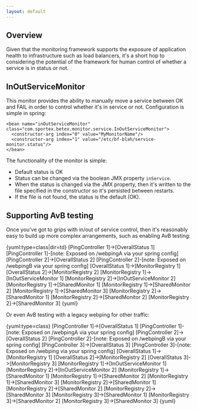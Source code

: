 ```yaml
---
layout: default
---
```

## Overview

Given that the monitoring framework supports the exposure of application health to infrastructure such as load balancers, it's a short hop to considering the potential of the framework for human control of whether a service is in status or not.

## InOutServiceMonitor

This monitor provides the ability to manually move a service between OK and FAIL in order to control whether it's in service or not. Configuration is simple in spring:

```
<bean name="inOutServiceMonitor" class="com.sportex.betex.monitor.service.InOutServiceMonitor">
  <constructor-arg index="0" value="MyMonitorName"/>
  <constructor-arg index="1" value="/etc/bf-blah/service-monitor.status"/>
</bean>
```

The functionality of the monitor is simple:
* Default status is OK
* Status can be changed via the boolean JMX property ```inService```.
* When the status is changed via the JMX property, then it's written to the file specified in the constructor so it's persisted between restarts.
* If the file is not found, the status is the default (OK).

## Supporting AvB testing

Once you've got to grips with in/out of service control, then it's reasonably easy to build up more complex arrangements, such as enabling AvB testing:

{yuml:type=class|dir=td}
[PingController 1]->[OverallStatus 1]
[PingController 1]-[note: Exposed on /webpingA via your spring config]
[PingController 2]->[OverallStatus 2]
[PingController 2]-[note: Exposed on /webpingB via your spring config]
[OverallStatus 1]->[MonitorRegistry 1]
[OverallStatus 2]->[MonitorRegistry 2]
[MonitorRegistry 1]->[InOutServiceMonitor 1]
[MonitorRegistry 2]->[InOutServiceMonitor 2]
[MonitorRegistry 1]->[SharedMonitor 1]
[MonitorRegistry 1]->[SharedMonitor 2]
[MonitorRegistry 1]->[SharedMonitor 3]
[MonitorRegistry 2]->[SharedMonitor 1]
[MonitorRegistry 2]->[SharedMonitor 2]
[MonitorRegistry 2]->[SharedMonitor 3]
{yuml}


Or even AvB testing with a legacy webping for other traffic:

{yuml:type=class}
[PingController 1]->[OverallStatus 1]
[PingController 1]-[note: Exposed on /webpingA via your spring config]
[PingController 2]->[OverallStatus 2]
[PingController 2]-[note: Exposed on /webpingB via your spring config]
[PingController 3]->[OverallStatus 3]
[PingController 3]-[note: Exposed on /webping via your spring config]
[OverallStatus 1]->[MonitorRegistry 1]
[OverallStatus 2]->[MonitorRegistry 2]
[OverallStatus 3]->[MonitorRegistry 3]
[MonitorRegistry 1]->[InOutServiceMonitor 1]
[MonitorRegistry 2]->[InOutServiceMonitor 2]
[MonitorRegistry 1]->[SharedMonitor 1]
[MonitorRegistry 1]->[SharedMonitor 2]
[MonitorRegistry 1]->[SharedMonitor 3]
[MonitorRegistry 2]->[SharedMonitor 1]
[MonitorRegistry 2]->[SharedMonitor 2]
[MonitorRegistry 2]->[SharedMonitor 3]
[MonitorRegistry 3]->[SharedMonitor 1]
[MonitorRegistry 3]->[SharedMonitor 2]
[MonitorRegistry 3]->[SharedMonitor 3]
{yuml}

